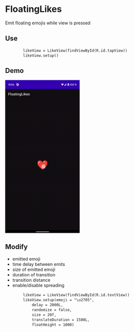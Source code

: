 # FloatingLikes
Emit floating emojis while view is pressed

## Use
```
        likeView = LikeView(findViewById(R.id.tapView))
        likeView.setup()
```

## Demo
<img src="https://github.com/VladHumeniuk/FloatingLikes/blob/main/demo.gif" width="240"/>

## Modify
- emitted emoji
- time delay between emits
- size of emitted emoji
- duration of transition
- transition distance
- enable/disable spreading

```
        likeView = LikeView(findViewById(R.id.textView))
        likeView.setup(emoji = "\u2705",
            delay = 2000L,
            randomize = false,
            size = 20f,
            translateDuration = 1500L,
            floatHeight = 1000)
```

